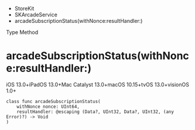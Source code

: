 

- StoreKit
- SKArcadeService
-  arcadeSubscriptionStatus(withNonce:resultHandler:) 

Type Method

# arcadeSubscriptionStatus(withNonce:resultHandler:)

iOS 13.0+iPadOS 13.0+Mac Catalyst 13.0+macOS 10.15+tvOS 13.0+visionOS 1.0+

``` source
class func arcadeSubscriptionStatus(
    withNonce nonce: UInt64,
    resultHandler: @escaping (Data?, UInt32, Data?, UInt32, (any Error)?) -> Void
)
```

